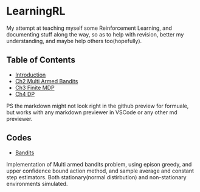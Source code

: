 # LearningRL

My attempt at teaching myself some Reinforcement Learning, and documenting stuff along the way, so as to help with revision, better my understanding, and maybe help others too(hopefully).

## Table of Contents

- [Introduction](SBnotes/Introduction.md)
- [Ch2 Multi Armed Bandits](SBnotes/MultiArmedBandits.md)
- [Ch3 Finite MDP](SBnotes/FMDP.md)
- [Ch4 DP](SBnotes/DP.md)


PS the markdown might not look right in the github preview for formuale, but works with any markdown previewer in VSCode or any other md previewer.

## Codes

- [Bandits](code/Bandits)

Implementation of Multi armed bandits problem, using epison greedy, and upper confidence bound action method, and sample average and constant step estimators. Both stationary(normal distirbution) and non-stationary environments simulated.

